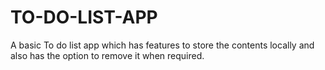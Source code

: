 # TO-DO-LIST-APP
A basic To do list app which has features to store the contents locally and also has the option to remove it when required.
